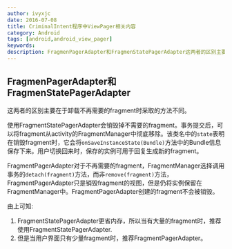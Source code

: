```yaml
---
author: ivyxjc
date: 2016-07-08
title: CriminalIntent程序中ViewPager相关内容
category: Android
tags: [android,android_view_pager]
keywords:
description: FragmenPagerAdapter和FragmenStatePagerAdapter这两者的区别主要在于卸载不再需要的fragment时采取的方法不同。
---
```



## FragmenPagerAdapter和FragmenStatePagerAdapter

这两者的区别主要在于卸载不再需要的fragment时采取的方法不同。

使用FragmentStatePagerAdapter会销毁掉不需要的fragment。事务提交后，可以将fragment从activity的FragmentManager中彻底移除。该类名中的`state`表明在销毁fragment时，它会将`onSaveInstanceState(Bundle)`方法中的Bundle信息保存下来。用户切换回来时，保存的实例可用于回复生成新的fragment。


FragmentPagerAdapter对于不再需要的fragment，FragmentManager选择调用事务的`detach(fragment)`方法，而非`remove(fragment)`方法，FragmentPagerAdapter只是销毁fragment的视图，但是仍将实例保留在FragmentManager中。FragmentPagerAdapter创建的fragment不会被销毁。

由上可知:
1. FragmentStatePagerAdapter更省内存，所以当有大量的fragment时，推荐使用FragmentStatePagerAdapter.
2. 但是当用户界面只有少量fragment时，推荐FragmentPagerAdapter。
